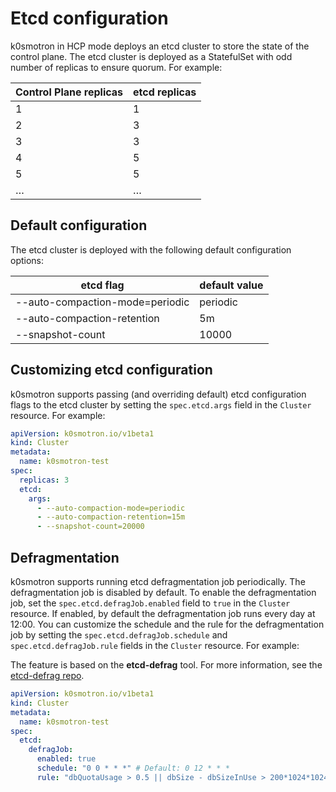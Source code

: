 # Etcd configuration

k0smotron in HCP mode deploys an etcd cluster to store the state of the control plane. 
The etcd cluster is deployed as a StatefulSet with odd number of replicas to ensure quorum.
For example:

| Control Plane replicas | etcd replicas |
|------------------------|---------------|
| 1                      | 1             |
| 2                      | 3             |
| 3                      | 3             |
| 4                      | 5             |
| 5                      | 5             |
| …                      | …             |
  
## Default configuration

The etcd cluster is deployed with the following default configuration options:

| etcd flag                       | default value |
|---------------------------------|---------------|
| --auto-compaction-mode=periodic | periodic      |
| --auto-compaction-retention     | 5m            |
| --snapshot-count                | 10000         |

## Customizing etcd configuration

k0smotron supports passing (and overriding default) etcd configuration flags to the etcd cluster by setting the `spec.etcd.args` field in the `Cluster` resource. For example:

```yaml
apiVersion: k0smotron.io/v1beta1
kind: Cluster
metadata:
  name: k0smotron-test
spec:
  replicas: 3
  etcd:
    args:
      - --auto-compaction-mode=periodic
      - --auto-compaction-retention=15m
      - --snapshot-count=20000
```

## Defragmentation

k0smotron supports running etcd defragmentation job periodically. The defragmentation job is disabled by default. 
To enable the defragmentation job, set the `spec.etcd.defragJob.enabled` field to `true` in the `Cluster` resource.
If enabled, by default the defragmentation job runs every day at 12:00. You can customize the schedule and the rule for the defragmentation job by setting the `spec.etcd.defragJob.schedule` and `spec.etcd.defragJob.rule` fields in the `Cluster` resource. For example:

The feature is based on the **etcd-defrag** tool. For more information, see the [etcd-defrag repo](https://github.com/ahrtr/etcd-defrag).

```yaml
apiVersion: k0smotron.io/v1beta1
kind: Cluster
metadata:
  name: k0smotron-test
spec:
  etcd:
    defragJob:
      enabled: true
      schedule: "0 0 * * *" # Default: 0 12 * * *
      rule: "dbQuotaUsage > 0.5 || dbSize - dbSizeInUse > 200*1024*1024" # Default: dbQuotaUsage > 0.8 || dbSize - dbSizeInUse > 200*1024*1024
```
